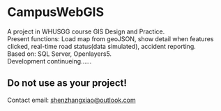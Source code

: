 # CampusWebGIS<br>
A project in WHUSGG course GIS Design and Practice.<br>
Present functions: Load map from geoJSON, show detail when features clicked, real-time road status(data simulated), accident reporting.<br>
Based on: SQL Server, Openlayers5.<br>
Development continueing......<br>
## Do not use as your project! <br>
Contact email: shenzhangxiao@outlook.com<br>
